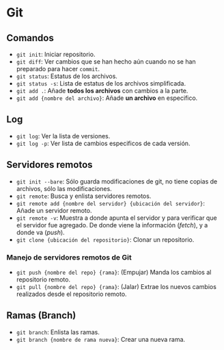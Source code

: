 # Git

## Comandos

- `git init`: Iniciar repositorio.
- `git diff`: Ver cambios que se han hecho aún cuando no se han preparado para hacer `commit`.
- `git status`: Estatus de los archivos.
- `git status -s`: Lista de estatus de los archivos simplificada.
- `git add .`: Añade **todos los archivos** con cambios a la parte.
- `git add {nombre del archivo}`: Añade **un archivo** en especifico.

## Log

- `git log`: Ver la lista de versiones.
- `git log -p`: Ver lista de cambios especificos de cada versión.

## Servidores remotos

- `git init --bare`: Sólo guarda modificaciones de git, no tiene copias de archivos, sólo las modificaciones.
- `git remote`: Busca y enlista servidores remotos.
- `git remote add {nombre del servidor} {ubicación del servidor}`: Añade un servidor remoto.
- `git remote -v`: Muestra a donde apunta el servidor y para verificar que el servidor fue agregado. De donde viene la información (*fetch*), y a donde va (*push*).
- `git clone {ubicación del repositorio}`: Clonar un repositorio.

### Manejo de servidores remotos de Git

- `git push {nombre del repo} {rama}`: (Empujar) Manda los cambios al repositorio remoto.
- `git pull {nombre del repo} {rama}`: (Jalar) Extrae los nuevos cambios realizados desde el repositorio remoto.

## Ramas (Branch)

- `git branch`: Enlista las ramas.
- `git branch {nombre de rama nueva}`: Crear una nueva rama.
